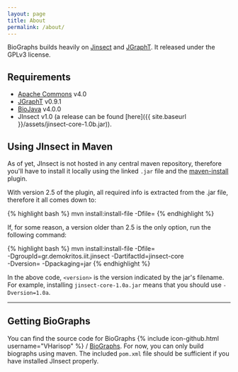 ```yaml
---
layout: page
title: About
permalink: /about/
---
```


BioGraphs builds heavily on [Jinsect][jinsect] and [JGraphT][jgrapht]. It released under the GPLv3 license.

## Requirements

* [Apache Commons][commons] v4.0
* [JGraphT][jgrapht] v0.9.1
* [BioJava][biojava] v4.0.0
* JInsect v1.0 (a release can be found [here]({{ site.baseurl }}/assets/jinsect-core-1.0b.jar)).


## Using JInsect in Maven

As of yet, JInsect is not hosted in any central maven repository, therefore you'll have to install it locally using the linked `.jar` file and the [maven-install][mvn-install] plugin.

With version 2.5 of the plugin, all required info is extracted from the .jar file, therefore it all comes down to:

{% highlight bash %}
mvn install:install-file -Dfile=<path-to-downloaded-jar>
{% endhighlight %}

If, for some reason, a version older than 2.5 is the only option, run the following command:

{% highlight bash %}
mvn install:install-file -Dfile=<path-to-downloaded-jar> \
	-DgroupId=gr.demokritos.iit.jinsect -DartifactId=jinsect-core \
	-Dversion=<version> -Dpackaging=jar
{% endhighlight %}

In the above code, `<version>` is the version indicated by the jar's filename. For example, installing `jinsect-core-1.0a.jar` means that you should use `-Dversion=1.0a`. 

--------

## Getting BioGraphs

You can find the source code for BioGraphs
{% include icon-github.html username="VHarisop" %} /
[BioGraphs](https://github.com/VHarisop/BioGraphs). For now, you can only build 
biographs using maven. The included `pom.xml` file should be sufficient if you have installed JInsect properly.

[commons]: http://mvnrepository.com/artifact/org.apache.commons/commons-collections4/4.0
[jgrapht]: http://mvnrepository.com/artifact/org.jgrapht/jgrapht-core/0.9.1
[biojava]: http://mvnrepository.com/artifact/org.biojava/biojava-core/4.0.0
[jinsect]: https://github.com/VHarisop/JInsect
[jgrapht]: https://github.com/jgrapht/jgrapht
[mvn-install]: http://maven.apache.org/plugins/maven-install-plugin/
